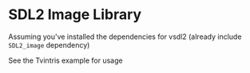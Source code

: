 # SDL2 Image Library
Assuming you've installed the dependencies for vsdl2 (already include `SDL2_image` dependency)

See the Tvintris example for usage
